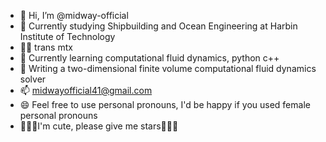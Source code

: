 - 👋 Hi, I’m @midway-official
- 👀 Currently studying Shipbuilding and Ocean Engineering at Harbin Institute of Technology
- 🏳️‍⚧️  trans mtx
- 🌱 Currently learning computational fluid dynamics, python c++
- 💞️ Writing a two-dimensional finite volume computational fluid dynamics solver
- 📫 midwayofficial41@gmail.com
- 😄 Feel free to use personal pronouns, I'd be happy if you used female personal pronouns
- 🥹🥹🥹I'm cute, please give me stars🥹🥹🥹

<!---
midway-official/midway-official is a ✨ special ✨ repository because its `README.md` (this file) appears on your GitHub profile.
You can click the Preview link to take a look at your changes.
--->

